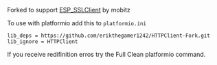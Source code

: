 Forked to support [ESP_SSLClient](https://github.com/mobizt/ESP_SSLClient/tree/main) by mobitz

To use with platformio add this to `platformio.ini`
```
lib_deps = https://github.com/erikthegamer1242/HTTPClient-Fork.git
lib_ignore = HTTPClient
```
If you receive redifinition erros try the Full Clean platformio command.
